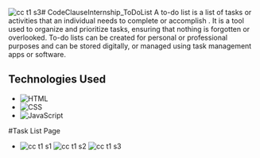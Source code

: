 ![cc t1 s3](https://github.com/Sarbani3pal/CodeClauseInternship_ToDoList/assets/106859451/b8c2eff1-cf6d-4ad3-baac-9025d85663c6)# CodeClauseInternship_ToDoList
A to-do list is a list of tasks or activities that an individual needs to complete or accomplish . It is a tool used to organize and prioritize tasks, ensuring that nothing is forgotten or overlooked. To-do lists can be created for personal or professional purposes and can be stored digitally, or managed using task management apps or software.

## Technologies Used
- ![HTML](https://img.shields.io/badge/HTML-Code-orange?style=flat-square&logo=html5)
- ![CSS](https://img.shields.io/badge/CSS-Styles-blue?style=flat-square&logo=css3)
- ![JavaScript](https://img.shields.io/badge/JavaScript-Logic-yellow?style=flat-square&logo=javascript)

#Task List Page 
- ![cc  t1 s1 ](https://github.com/Sarbani3pal/CodeClauseInternship_ToDoList/assets/106859451/f46e1cc7-634e-49f6-bde8-14dd00a4b534)
![cc t1 s2](https://github.com/Sarbani3pal/CodeClauseInternship_ToDoList/assets/106859451/38e5980d-746b-4daf-a76e-f6e9309faefb)
![cc t1 s3](https://github.com/Sarbani3pal/CodeClauseInternship_ToDoList/assets/106859451/a44f7ef7-c428-4e75-8054-1962b4e97b7e)
